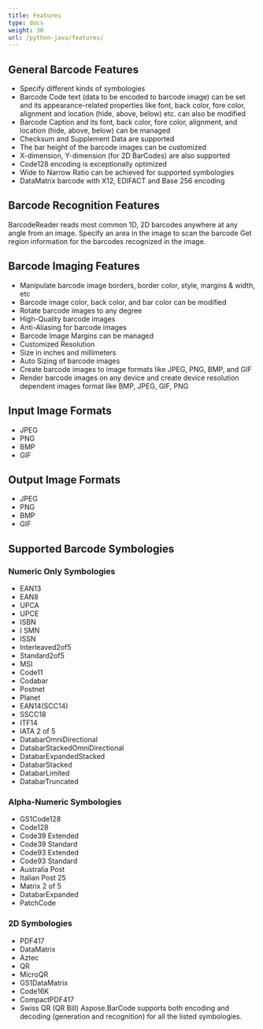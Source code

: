 ```yaml
---
title: Features
type: docs
weight: 30
url: /python-java/features/
---
```


## **General Barcode Features**
- Specify different kinds of symbologies
- Barcode Code text (data to be encoded to barcode image) can be set and its appearance-related properties like font, back color, fore color, alignment and location (hide, above, below) etc. can also be modified
- Barcode Caption and its font, back color, fore color, alignment, and location (hide, above, below) can be managed
- Checksum and Supplement Data are supported
- The bar height of the barcode images can be customized
- X-dimension, Y-dimension (for 2D BarCodes) are also supported
- Code128 encoding is exceptionally optimized
- Wide to Narrow Ratio can be achieved for supported symbologies
- DataMatrix barcode with X12, EDIFACT and Base 256 encoding 

## **Barcode Recognition Features**
BarcodeReader reads most common 1D, 2D barcodes anywhere at any angle from an image. Specify an area in the image to scan the barcode Get region information for the barcodes recognized in the image.

## **Barcode Imaging Features**
- Manipulate barcode image borders, border color, style, margins & width, etc
- Barcode image color, back color, and bar color can be modified
- Rotate barcode images to any degree
- High-Quality barcode images
- Anti-Aliasing for barcode images
- Barcode Image Margins can be managed
- Customized Resolution
- Size in inches and millimeters
- Auto Sizing of barcode images
- Create barcode images to image formats like JPEG, PNG, BMP, and GIF
- Render barcode images on any device and create device resolution dependent images
format like BMP, JPEG, GIF, PNG

## **Input Image Formats**
- JPEG 
- PNG 
- BMP 
- GIF

## **Output Image Formats**
- JPEG 
- PNG 
- BMP 
- GIF

## **Supported Barcode Symbologies**
### **Numeric Only Symbologies**
- EAN13
- EAN8
- UPCA
- UPCE
- ISBN
- I SMN
- ISSN
- Interleaved2of5
- Standard2of5
- MSI
- Code11
- Codabar
- Postnet
- Planet
- EAN14(SCC14)
- SSCC18
- ITF14
- IATA 2 of 5
- DatabarOmniDirectional
- DatabarStackedOmniDirectional
- DatabarExpandedStacked
- DatabarStacked
- DatabarLimited
- DatabarTruncated

### **Alpha-Numeric Symbologies**
- GS1Code128
- Code128
- Code39 Extended
- Code39 Standard
- Code93 Extended
- Code93 Standard
- Australia Post
- Italian Post 25
- Matrix 2 of 5
- DatabarExpanded
- PatchCode

### **2D Symbologies**
- PDF417
- DataMatrix
- Aztec
- QR
- MicroQR
- GS1DataMatrix
- Code16K
- CompactPDF417
- Swiss QR (QR Bill)
Aspose.BarCode supports both encoding and decoding (generation and recognition) for all the listed symbologies.
